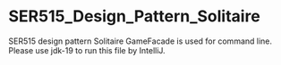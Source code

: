 # SER515_Design_Pattern_Solitaire
SER515 design pattern Solitaire
GameFacade is used for command line. Please use jdk-19 to run this file by IntelliJ. 
